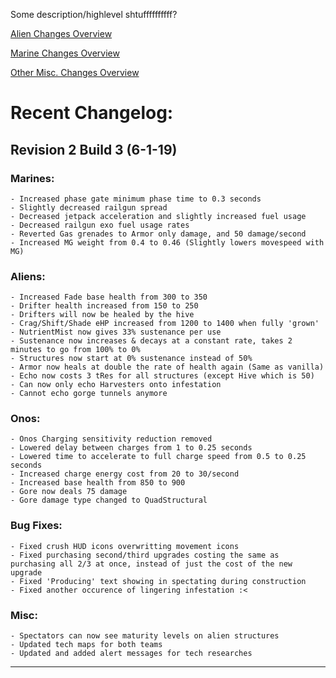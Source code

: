 Some description/highlevel shtuffffffffff?

[Alien Changes Overview](https://xtoken.github.io/CompMod/webpages/alien_overview)

[Marine Changes Overview](https://xtoken.github.io/CompMod/webpages/marine_overview)

[Other Misc. Changes Overview](https://xtoken.github.io/CompMod/webpages/misc_overview)

# Recent Changelog:

## Revision 2 Build 3 (6-1-19)

### Marines:
	- Increased phase gate minimum phase time to 0.3 seconds
	- Slightly decreased railgun spread
	- Decreased jetpack acceleration and slightly increased fuel usage
	- Decreased railgun exo fuel usage rates
	- Reverted Gas grenades to Armor only damage, and 50 damage/second
	- Increased MG weight from 0.4 to 0.46 (Slightly lowers movespeed with MG)

### Aliens:
	- Increased Fade base health from 300 to 350
	- Drifter health increased from 150 to 250
	- Drifters will now be healed by the hive
	- Crag/Shift/Shade eHP increased from 1200 to 1400 when fully 'grown'
	- NutrientMist now gives 33% sustenance per use
	- Sustenance now increases & decays at a constant rate, takes 2 minutes to go from 100% to 0%
	- Structures now start at 0% sustenance instead of 50%
	- Armor now heals at double the rate of health again (Same as vanilla)
	- Echo now costs 3 tRes for all structures (except Hive which is 50)
	- Can now only echo Harvesters onto infestation
	- Cannot echo gorge tunnels anymore

### Onos:
	- Onos Charging sensitivity reduction removed
	- Lowered delay between charges from 1 to 0.25 seconds
	- Lowered time to accelerate to full charge speed from 0.5 to 0.25 seconds
	- Increased charge energy cost from 20 to 30/second
	- Increased base health from 850 to 900
	- Gore now deals 75 damage
	- Gore damage type changed to QuadStructural

### Bug Fixes:
	- Fixed crush HUD icons overwritting movement icons
	- Fixed purchasing second/third upgrades costing the same as purchasing all 2/3 at once, instead of just the cost of the new upgrade
	- Fixed 'Producing' text showing in spectating during construction
	- Fixed another occurence of lingering infestation :<

### Misc:
	- Spectators can now see maturity levels on alien structures
	- Updated tech maps for both teams
	- Updated and added alert messages for tech researches
	
***